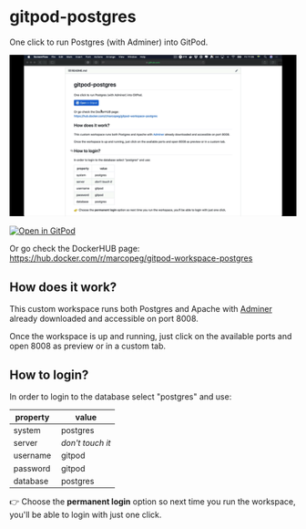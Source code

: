 # gitpod-postgres
One click to run Postgres (with Adminer) into GitPod.

![GitPod Postgres Adminer](./gitpod-postgres.gif)

[![Open in GitPod](https://gitpod.io/button/open-in-gitpod.svg)](https://gitpod.io/#https://github.com/loopRW/gitpod-postgres-unimiDB)

Or go check the DockerHUB page:  
https://hub.docker.com/r/marcopeg/gitpod-workspace-postgres

## How does it work?

This custom workspace runs both Postgres and Apache with [Adminer](https://www.adminer.org/) already
downloaded and accessible on port 8008.

Once the workspace is up and running, just click on the available ports and open 8008 as preview or in a custom tab.

## How to login?

In order to login to the database select "postgres" and use:

| property |  value            |
| -------- | ----------------- |
| system   |  postgres         |
| server   |  *don't touch it* |
| username |  gitpod           |
| password |  gitpod           |
| database |  postgres         |

👉 Choose the **permanent login** option so next
time you run the workspace, you'll be able to login with just one click.
